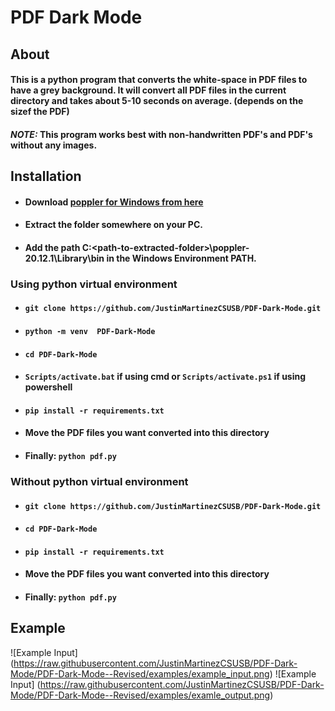 # PDF Dark Mode

## About 

#### This is a python program that converts the white-space in PDF files to have a grey background. It will convert all PDF files in the current directory and takes about 5-10 seconds on average. (depends on the sizef the PDF) 
#### _*NOTE:*_ This program works best with non-handwritten PDF's and PDF's without any images.

## Installation
* #### Download [poppler for Windows from here](https://github.com/oschwartz10612/poppler-windows/releases/tag/v20.12.1-data)
* #### Extract the folder somewhere on your PC. 
* #### Add the path C:\<path-to-extracted-folder>\poppler-20.12.1\Library\bin in the Windows Environment PATH. 

### Using python virtual environment
* #### ``` git clone https://github.com/JustinMartinezCSUSB/PDF-Dark-Mode.git ```
* #### ``` python -m venv  PDF-Dark-Mode ```
* #### ``` cd PDF-Dark-Mode ```
* #### ``` Scripts/activate.bat ``` if using cmd or ``` Scripts/activate.ps1 ``` if using powershell 
* #### ``` pip install -r requirements.txt ```
* #### Move the PDF files you want converted into this directory 
* #### Finally: ``` python pdf.py ```

### Without python virtual environment
* #### ``` git clone https://github.com/JustinMartinezCSUSB/PDF-Dark-Mode.git ```
* #### ``` cd PDF-Dark-Mode ```
* #### ``` pip install -r requirements.txt ```
* #### Move the PDF files you want converted into this directory 
* #### Finally: ``` python pdf.py ```

## Example
![Example Input] (https://raw.githubusercontent.com/JustinMartinezCSUSB/PDF-Dark-Mode/PDF-Dark-Mode--Revised/examples/example_input.png)
![Example Input] (https://raw.githubusercontent.com/JustinMartinezCSUSB/PDF-Dark-Mode/PDF-Dark-Mode--Revised/examples/examle_output.png)